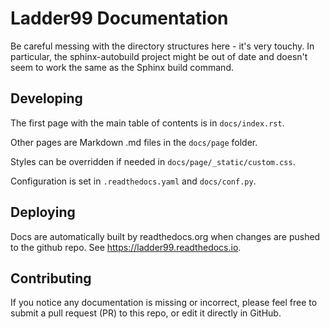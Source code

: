# Ladder99 Documentation

Be careful messing with the directory structures here - it's very touchy. In particular, the sphinx-autobuild project might be out of date and doesn't seem to work the same as the Sphinx build command. 

<!-- ## Installation

Install Sphinx and Python dependencies with

    docs/shell/install

## Running

Run Sphinx autobuild with

    docs/shell/start

Visit http://localhost:8080 -->


## Developing

The first page with the main table of contents is in `docs/index.rst`.

Other pages are Markdown .md files in the `docs/page` folder.

Styles can be overridden if needed in `docs/page/_static/custom.css`.

Configuration is set in `.readthedocs.yaml` and `docs/conf.py`.

## Deploying

Docs are automatically built by readthedocs.org when changes are pushed to the github repo. See https://ladder99.readthedocs.io.

## Contributing

If you notice any documentation is missing or incorrect, please feel free to submit a pull request (PR) to this repo, or edit it directly in GitHub. 
